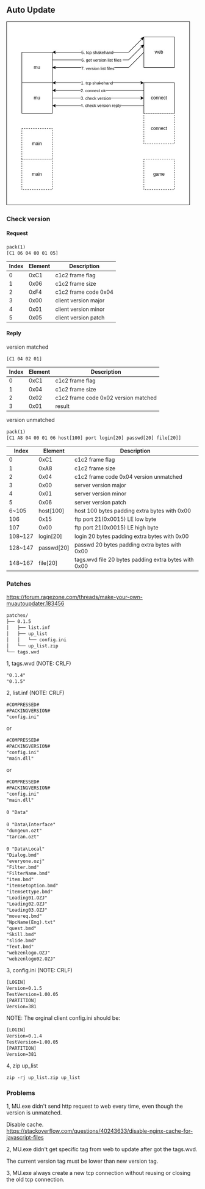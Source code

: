 ## Auto Update

<img src="auto-update.jpg">

### Check version

#### Request

```
pack(1)
[C1 06 04 00 01 05]
```

| Index | Element | Description          |
| ----- | ------- | -------------------- |
| 0     | 0xC1    | c1c2 frame flag      |
| 1     | 0x06    | c1c2 frame size      |
| 2     | 0xF4    | c1c2 frame code 0x04 |
| 3     | 0x00    | client version major |
| 4     | 0x01    | client version minor |
| 5     | 0x05    | client version patch |

#### Reply

version matched

```
[C1 04 02 01]
```

| Index | Element | Description                          |
| ----- | ------- | ------------------------------------ |
| 0     | 0xC1    | c1c2 frame flag                      |
| 1     | 0x04    | c1c2 frame size                      |
| 2     | 0x02    | c1c2 frame code 0x02 version matched |
| 3     | 0x01    | result                               |

version unmatched

```
pack(1)
[C1 A8 04 00 01 06 host[100] port login[20] passwd[20] file[20]]
```

| Index   | Element    | Description                                          |
| ------- | ---------- | ---------------------------------------------------- |
| 0       | 0xC1       | c1c2 frame flag                                      |
| 1       | 0xA8       | c1c2 frame size                                      |
| 2       | 0x04       | c1c2 frame code 0x04 version unmatched               |
| 3       | 0x00       | server version major                                 |
| 4       | 0x01       | server version minor                                 |
| 5       | 0x06       | server version patch                                 |
| 6~105   | host[100]  | host 100 bytes padding extra bytes with 0x00         |
| 106     | 0x15       | ftp port 21(0x0015) LE low byte                      |
| 107     | 0x00       | ftp port 21(0x0015) LE high byte                     |
| 108~127 | login[20]  | login 20 bytes padding extra bytes with 0x00         |
| 128~147 | passwd[20] | passwd 20 bytes padding extra bytes with 0x00        |
| 148~167 | file[20]   | tags.wvd file 20 bytes padding extra bytes with 0x00 |

### Patches

https://forum.ragezone.com/threads/make-your-own-muautoupdater.183456

```
patches/
├── 0.1.5
│   ├── list.inf
│   ├── up_list
│   │   └── config.ini
│   └── up_list.zip
└── tags.wvd
```

1, tags.wvd (NOTE: CRLF)

```
"0.1.4"
"0.1.5"
```

2, list.inf (NOTE: CRLF)

```
#COMPRESSED#
#PACKINGVERSION#
"config.ini"
```

or

```
#COMPRESSED#
#PACKINGVERSION#
"config.ini"
"main.dll"
```

or

```
#COMPRESSED#
#PACKINGVERSION#
"config.ini"
"main.dll"

0 "Data"

0 "Data\Interface"
"dungeun.ozt"
"tarcan.ozt"

0 "Data\Local"
"Dialog.bmd"
"everyone.ozj"
"Filter.bmd"
"FilterName.bmd"
"item.bmd"
"itemsetoption.bmd"
"itemsettype.bmd"
"Loading01.OZJ"
"Loading02.OZJ"
"Loading03.OZJ"
"movereq.bmd"
"NpcName(Eng).txt"
"quest.bmd"
"Skill.bmd"
"slide.bmd"
"Text.bmd"
"webzenlogo.OZJ"
"webzenlogo02.OZJ"
```

3, config.ini (NOTE: CRLF)

```
[LOGIN]
Version=0.1.5
TestVersion=1.00.05
[PARTITION]
Version=381
```

NOTE: The orginal client config.ini should be:

```
[LOGIN]
Version=0.1.4
TestVersion=1.00.05
[PARTITION]
Version=381
```

4, zip up_list

```
zip -rj up_list.zip up_list
```

### Problems

1, MU.exe didn't send http request to web every time, even though the version is unmatched.

Disable cache.  
https://stackoverflow.com/questions/40243633/disable-nginx-cache-for-javascript-files

2, MU.exe didn't get specific tag from web to update after got the tags.wvd.

The current version tag must be lower than new version tag.

3, MU.exe always create a new tcp connection without reusing or closing the old tcp connection.
